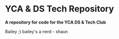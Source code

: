 # YCA & DS Tech Repository

**A repository for code for the YCA DS & Tech Club**

Bailey ;)
bailey's a nerd - shaun



